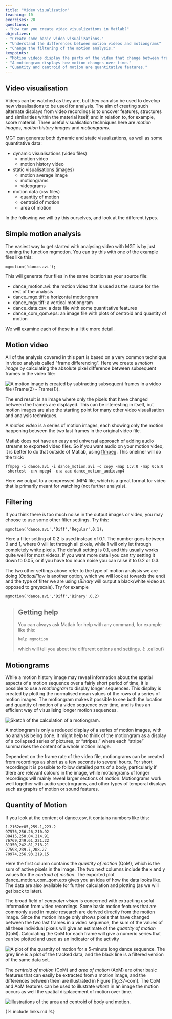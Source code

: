 ```yaml
---
title: "Video visualization"
teaching: 10
exercises: 20
questions:
- "How can you create video visualizations in Matlab?"
objectives:
- "Create some basic video visualizations."
- "Understand the differences between motion videos and motiongrams"
- "Change the filtering of the motion analysis."
keypoints:
- "Motion videos display the parts of the video that change between frames."
- "A motiongram displays how motion changes over time."
- "Quantity and centroid of motion are quantitative features."
---
```




## Video visualisation

Videos can be watched as they are, but they can also be used to develop new visualisations to be used for analysis. The aim of creating such alternate displays from video recordings is to uncover features, structures and similarities within the material itself, and in relation to, for example, score material. Three useful visualisation techniques here are *motion images*, *motion history images* and *motiongrams*.


MGT can generate both dynamic and static visualizations, as well as some quantitative data: 

- dynamic visualisations (video files)
	- motion video
	- motion history video
- static visualisations (images)
	- motion average image
	- motiongrams
	- videograms
- motion data (csv files)
	- quantity of motion
	- centroid of motion
	- area of motion

In the following we will try this ourselves, and look at the different types. 


## Simple motion analysis
The easiest way to get started with analysing video with MGT is by just running the function mgmotion. You can try this with one of the example files like this: 

    mgmotion('dance.avi');

This will generate four files in the same location as your source file: 

- dance_motion.avi: the motion video that is used as the source for the rest of the analysis
- dance_mgx.tiff: a horizontal motiongram
- dance_mgy.tiff: a vertical motiongram
- dance_data.csv: a data file with some quantitative features
- dance_com_qom.eps: an image file with plots of centroid and quantity of motion

We will examine each of these in a little more detail. 



## Motion video

All of the analysis covered in this part is based on a very common technique in video analysis called "frame differencing". Here we create a *motion image* by calculating the absolute pixel difference between subsequent frames in the video file: 

![A *motion image* is created by subtracting subsequent frames in a video file (Frame(2) - Frame(1)).](../fig/motion-image_640.jpg)

The end result is an image where only the pixels that have changed between the frames are displayed. This can be interesting in itself, but motion images are also the starting point for many other video visualisation and analysis techniques.

A *motion video* is a series of motion images, each showing only the motion happening between the two last frames in the original video file.

Matlab does not have an easy and universal approach of adding audio streams to exported video files. So if you want audio on your motion video, it is better to do that outside of Matlab, using [ffmpeg](http://www.ffmpeg.org). This oneliner will do the trick:

    ffmpeg -i dance.avi -i dance_motion.avi -c copy -map 1:v:0 -map 0:a:0 -shortest -c:v mpeg4 -c:a aac dance_motion_audio.mp4

Here we output to a compressed .MP4 file, which is a great format for video that is primarily meant for watching (not further analysis).


## Filtering

If you think there is too much noise in the output images or video, you may choose to use some other filter settings. Try this: 

    mgmotion('dance.avi','Diff','Regular',0.1);

Here a filter setting of 0.2 is used instead of 0.1. The number goes between 0 and 1, where 0 will let through all pixels, while 1 will only let through completely white pixels. The default setting is 0.1, and this usually works quite well for most videos. If you want more detail you can try setting it down to 0.05, or if you have too much noise you can raise it to 0.2 or 0.3. 

The two other settings above refer to the type of motion analysis we are doing (*OpticalFlow* is another option, which we will look at towards the end) and the type of filter we are using (*Binary* will output a black/white video as opposed to greyscale). Try for example

    mgmotion('dance.avi','Diff','Binary',0.2)


> ## Getting help
> You can always ask Matlab for help with any command, for example like this: 
>
>     help mgmotion
>
> which will tell you about the different options and settings. 
{: .callout}


## Motiongrams

While a motion history image may reveal information about the spatial
aspects of a motion sequence over a fairly short period of time, it is
possible to use a *motiongram* to display longer sequences. This display is
created by plotting the normalised mean values of the rows of a series
of motion images. The motiongram makes it possible to see both the
location and quantity of motion of a video sequence over time, and is
thus an efficient way of visualising longer motion sequences.

![Sketch of the calculation of a motiongram.](../fig/motiongram_640.jpg)

A motiongram is only a reduced display of a series of motion images,
with no analysis being done. It might help to think of the motiongram as
a display of a collapsed series of pictures, or “stripes,” where each
“stripe” summarises the content of a whole motion image.

Dependent on the frame rate of the video file, motiongrams can be
created from recordings as short as a few seconds to several hours. For
short recordings it is possible to follow detailed parts of a body,
particularly if there are relevant colours in the image, while
motiongrams of longer recordings will mainly reveal larger sections of
motion. Motiongrams work well together with audio spectrograms, and
other types of temporal displays such as graphs of motion or sound
features.


## Quantity of Motion

If you look at the content of dance.csv, it contains numbers like this:

    1.2162e+05,259.1,223.2
    97576,256.26,210.92
    88415,250.04,214.91
    76769,249.61,221.22
    81350,242.81,218.21
    77598,239.7,208.27
    70974,256.93,219.15

Here the first column contains the *quantity of motion* (QoM), which is the sum of active pixels in the image. The two next columns include the x and y values for the *centroid of motion*. The exported plot dance_motion_com_qom.eps gives you an idea of how the data looks like. The data are also available for further calculation and plotting (as we will get back to later).

The broad field of *computer vision* is concerned with extracting useful information from video recordings.  Some basic motion features that are commonly used in music research are derived directly from the motion image. Since the motion image only shows pixels that have changed between the two last frames in a video sequence, the sum of the values of all these individual pixels will give an estimate of the *quantity of motion* (QoM). Calculating the QoM for each frame will give a numeric series that can be plotted and used as an indicator of the activity

![A plot of the quantity of motion for a 5-minute long dance sequence. The grey line is a plot of the tracked data, and the black line is a filtered version of the same data set.](../fig/quantity-of-motion_640.jpg)

The *centroid of motion* (CoM) and *area of motion* (AoM) are other basic features that can easily be extracted from a motion image, and the differences between them are illustrated in Figure \[fig:37-com\]. The CoM and AoM features can be used to illustrate *where* in an image the motion occurs as well the spatial displacement of motion over time.

![Illustrations of the area and centroid of body and motion.](../fig/centroid-of-motion_640.jpg)


{% include links.md %}

